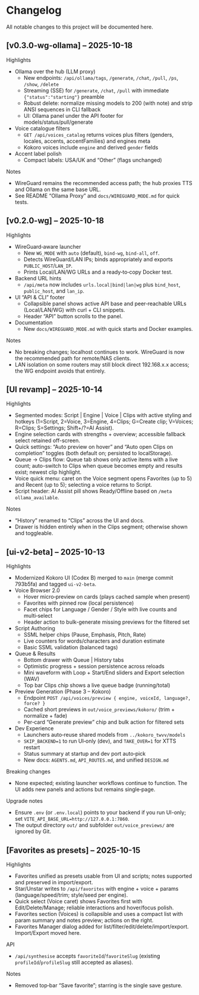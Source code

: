 # Changelog

All notable changes to this project will be documented here.

## [v0.3.0-wg-ollama] – 2025-10-18

Highlights
- Ollama over the hub (LLM proxy)
  - New endpoints: `/api/ollama/tags`, `/generate`, `/chat`, `/pull`, `/ps`, `/show`, `/delete`
  - Streaming (SSE) for `/generate`, `/chat`, `/pull` with immediate `{"status":"starting"}` preamble
  - Robust delete: normalize missing models to 200 (with note) and strip ANSI sequences in CLI fallback
  - UI: Ollama panel under the API footer for models/status/pull/generate
- Voice catalogue filters
  - `GET /api/voices_catalog` returns voices plus filters (genders, locales, accents, accentFamilies) and engines meta
  - Kokoro voices include `engine` and derived `gender` fields
- Accent label polish
  - Compact labels: USA/UK and “Other” (flags unchanged)

Notes
- WireGuard remains the recommended access path; the hub proxies TTS and Ollama on the same base URL.
- See README “Ollama Proxy” and `docs/WIREGUARD_MODE.md` for quick tests.

## [v0.2.0-wg] – 2025-10-18

Highlights
- WireGuard‑aware launcher
  - New `WG_MODE` with `auto` (default), `bind-wg`, `bind-all`, `off`.
  - Detects WireGuard/LAN IPs; binds appropriately and exports `PUBLIC_HOST`/`LAN_IP`.
  - Prints Local/LAN/WG URLs and a ready‑to‑copy Docker test.
- Backend URL hints
  - `/api/meta` now includes `urls.local|bind|lan|wg` plus `bind_host`, `public_host`, and `lan_ip`.
- UI “API & CLI” footer
  - Collapsible panel shows active API base and peer‑reachable URLs (Local/LAN/WG) with curl + CLI snippets.
  - Header “API” button scrolls to the panel.
- Documentation
  - New `docs/WIREGUARD_MODE.md` with quick starts and Docker examples.

Notes
- No breaking changes; localhost continues to work. WireGuard is now the recommended path for remote/NAS clients.
- LAN isolation on some routers may still block direct 192.168.x.x access; the WG endpoint avoids that entirely.

## [UI revamp] – 2025-10-14

Highlights
- Segmented modes: Script | Engine | Voice | Clips with active styling and hotkeys (1=Script, 2=Voice, 3=Engine, 4=Clips; G=Create clip; V=Voices; R=Clips; S=Settings; Shift+/?=AI Assist).
- Engine selection cards with strengths + overview; accessible fallback select retained off-screen.
- Quick settings: “Auto preview on hover” and “Auto open Clips on completion” toggles (both default on; persisted to localStorage).
- Queue → Clips flow: Queue tab shows only active items with a live count; auto-switch to Clips when queue becomes empty and results exist; newest clip highlight.
- Voice quick menu: caret on the Voice segment opens Favorites (up to 5) and Recent (up to 5); selecting a voice returns to Script.
- Script header: AI Assist pill shows Ready/Offline based on `/meta` `ollama_available`.

Notes
- “History” renamed to “Clips” across the UI and docs.
- Drawer is hidden entirely when in the Clips segment; otherwise shown and toggleable.

## [ui-v2-beta] – 2025-10-13

Highlights
- Modernized Kokoro UI (Codex B) merged to `main` (merge commit 793b5fa) and tagged `ui-v2-beta`.
- Voice Browser 2.0
  - Hover micro‑preview on cards (plays cached sample when present)
  - Favorites with pinned row (local persistence)
  - Facet chips for Language / Gender / Style with live counts and multi‑select
  - Header action to bulk-generate missing previews for the filtered set
- Script Authoring
  - SSML helper chips (Pause, Emphasis, Pitch, Rate)
  - Live counters for words/characters and duration estimate
  - Basic SSML validation (balanced tags)
- Queue & Results
  - Bottom drawer with Queue | History tabs
  - Optimistic progress + session persistence across reloads
  - Mini waveform with Loop + Start/End sliders and Export selection (WAV)
  - Top bar Clips chip shows a live queue badge (running/total)
- Preview Generation (Phase 3 – Kokoro)
  - Endpoint `POST /api/voices/preview { engine, voiceId, language?, force? }`
  - Cached short previews in `out/voice_previews/kokoro/` (trim + normalize + fade)
  - Per‑card “Generate preview” chip and bulk action for filtered sets
- Dev Experience
  - Launchers auto‑reuse shared models from `../kokoro_twvv/models`
  - `SKIP_BACKEND=1` to run UI‑only (dev), and `TAKE_OVER=1` for XTTS restart
  - Status summary at startup and dev port auto‑pick
  - New docs: `AGENTS.md`, `API_ROUTES.md`, and unified `DESIGN.md`

Breaking changes
- None expected; existing launcher workflows continue to function. The UI adds new panels and actions but remains single‑page.

Upgrade notes
- Ensure `.env` (or `.env.local`) points to your backend if you run UI-only; set `VITE_API_BASE_URL=http://127.0.0.1:7860`.
- The output directory `out/` and subfolder `out/voice_previews/` are ignored by Git.
## [Favorites as presets] – 2025-10-15

Highlights
- Favorites unified as presets usable from UI and scripts; notes supported and preserved in import/export.
- Star/Unstar writes to `/api/favorites` with engine + voice + params (language/speed/trim; style/seed per engine).
- Quick select (Voice caret) shows Favorites first with Edit/Delete/Manage; reliable interactions and hover/focus polish.
- Favorites section (Voices) is collapsible and uses a compact list with param summary and notes preview; actions on the right.
- Favorites Manager dialog added for list/filter/edit/delete/import/export. Import/Export moved here.

API
- `/api/synthesise` accepts `favoriteId`/`favoriteSlug` (existing `profileId`/`profileSlug` still accepted as aliases).

Notes
- Removed top‑bar “Save favorite”; starring is the single save gesture.
